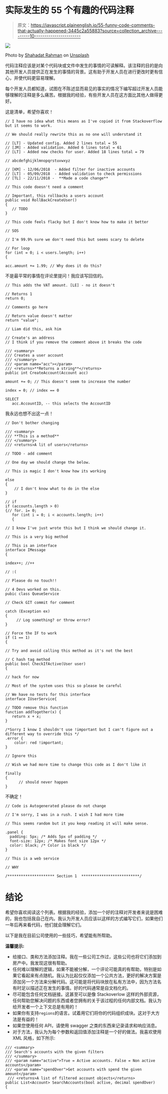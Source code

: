 # 实际发生的 55 个有趣的代码注释

> 原文：<https://javascript.plainenglish.io/55-funny-code-comments-that-actually-happened-3445c2a55883?source=collection_archive---------10----------------------->

![](img/8e5a7a0e226fdbee5fcd495048fdc535.png)

Photo by [Shahadat Rahman](https://unsplash.com/@hishahadat?utm_source=medium&utm_medium=referral) on [Unsplash](https://unsplash.com?utm_source=medium&utm_medium=referral)

代码注释应该是对某个代码块或文件中发生的事情的可读解释。该注释的目的是向其他开发人员提供正在发生的事情的背景。这有助于开发人员在进行更改时更有信心，并使代码更容易理解。

每个开发人员都知道，试图在不陈述显而易见的事实的情况下编写超过开发人员能够理解的注释是多么痛苦。根据我的经验，有些开发人员在这方面比其他人做得更好。

这是清单，希望你喜欢！

```
// I have no idea what this means as I've copied it from Stackoverflow but it seems to work.
```

```
// We should really rewrite this as no one will understand it
```

```
// [LT] - Updated config. Added 2 lines total = 55
// [JM] - Added validation. Added 6 lines total = 61
// [LT] - Added new checks for user. Added 18 lines total = 79
```

```
// abcdefghijklmnopqrstuvwxyz
```

```
// [KM] - 12/06/2018  - Added filter for inactive accounts
// [LT] - 05/09/2018  - Added validation to check permissions
// [TL] - 22/11/2018 -  **Made a code change**
```

```
// This code doesn't need a comment
```

```
// Important, this rollbacks a users account
public void RollBackCreateUser() 
{
   // TODO
}
```

```
// This code feels flacky but I don't know how to make it better
```

```
// SOS
```

```
// I'm 99.9% sure we don't need this but seems scary to delete
```

```
// For loop
for (int = 0; i < users.length; i++) 
{
```

```
acc.amount += 1.99; // Why does it do this?
```

不是最平常的事情在评论里提问！我应该写回信的。

```
// This adds the VAT amount. [LE] - no it doesn't
```

```
// Returns 1
return 0;
```

```
// Comments go here
```

```
// Return value doesn't matter
return "value";
```

```
// Liam did this, ask him
```

```
// Create's an address
// I think if you remove the comment above it breaks the code
```

```
/// <summary>
/// Creates a user account
/// </summary>
/// <param name="acc"></param>
/// <returns>**Returns a string**</returns>
public int CreateAccount(Account acc)
```

```
amount += 0; // This doesn't seem to increase the number
```

```
index = 0; // index == 0
```

```
SELECT 
   acc.AccountID, -- this selects the AccountID
```

我永远也想不出这一点！

```
// Don't bother changing
```

```
/// <summary>
/// **This is a method**
/// </summary>
/// <returns>A lit of users</returns>
```

```
// TODO - add comment
```

```
// One day we should change the below.
```

```
// This is magic I don't know how its working
```

```
else 
{
    // I don't know what to do in the else
}
```

```
// if
if (accounts.length > 0) 
{// for. i= 0;
   for (int i = 0; i < accounts.length; i++)
   {
```

```
// I know I've just wrote this but I think we should change it.
```

```
// This is a very big method
```

```
// This is an interface
interface IMessage
{
```

```
index++; //++
```

```
// :(
```

```
// Please do no touch!!
```

```
// 4 Devs worked on this.
pubic class QueueService
```

```
// Check GIT commit for comment
```

```
catch (Exception ex)
{
     // Log something? or throw error?
}
```

```
// Force the IF to work
if (1 == 1) 
{
```

```
// Try and avoid calling this method as it's not the best
```

```
// C hash tag method
public bool CheckIfActive(User user) 
{
```

```
// hack for now
```

```
// Most of the system uses this so please be careful
```

```
// We have no tests for this interface
interface IUserService{
```

```
// TODO remove this function
function addTogether(x) {
   return x + x;
}
```

```
/*Sorry I know I shouldn't use !important but I can't figure out a different way to override this */
.error {
    color: red !important;
}
```

```
// Ignore this
```

```
// Wish we had more time to change this code as I don't like it
```

```
finally 
{ 
      // should never happen 
}
```

不确定！

```
// Code is Autogenerated please do not change
```

```
// I'm sorry, I was in a rush. I wish I had more time
```

```
// This seems random but it you keep reading it will make sense.
```

```
.panel {
  padding: 5px; /* Adds 5px of padding */
  font-size: 12px; /* Makes font size 12px */
  color: black; /* Color is black */
}
```

```
// This is a web service
```

```
// WHY
```

```
/********************* Section 1  **************************/
```

# 结论

希望你喜欢阅读这个列表。根据我的经验，添加一个好的注释对开发者来说是困难的，我也包括我自己在内。我认为开发人员应该以这样的方式编写它们，如果他们一年后再来看代码，他们就会理解它们。

以下是我在目前公司使用的一些技巧，希望能有所帮助。

**温馨提示:**

*   给接口、类和方法添加注释。我在一些公司工作过，这些公司也将它们添加到房产中。我发现这很有帮助。
*   任何难以理解的逻辑，如果不能被分解，一个评论可能真的有帮助，特别是如果它看起来有点随机。我认为比起仅仅添加一个公共方法，更好的解决方案是添加另一个方法来分解代码。这可能是将代码块放在私有方法中，因为方法名有时足以描述正在发生的事情。好的代码通常是自文档化的。
*   尽可能包含任何文档链接。这甚至可以是像 Stackoverlow 这样的外部资源，任何帮助您解决问题的东西或者您拥有的关于该过程的任何内部文档。我认为给开发者一个上下文总是有用的！
*   如果你有支持`regions`的语言。试着用它们将你的代码组织成块。这对于大方法是有益的！
*   如果您使用任何 API，请使用 swagger 之类的东西来记录请求和响应消息。
*   对于方法，我认为为每个参数和返回值添加注释是一个好的做法。我喜欢使用 XML 风格，如下所示:

```
/// <summary>
/// Search's accounts with the given filters
/// </summary>
/// <param name="active">True = Active accounts. False = Non active accounts</param>
/// <param name="spendOver">Get accounts with spend the given amount</param>
 /// <returns>A list of filtered account objects</returns>
public List<Account> SearchAccounts(bool active, decimal spendOver)
{
```
